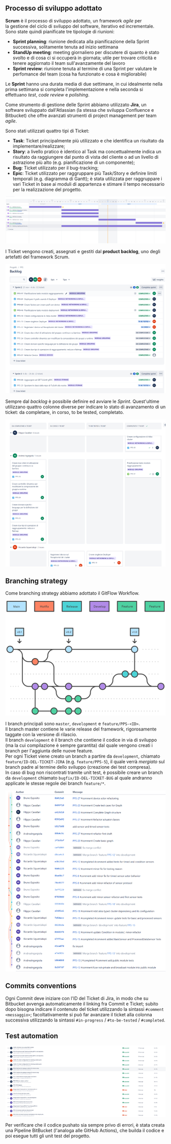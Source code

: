 ## Processo di sviluppo adottato

**Scrum** è il processo di sviluppo adottato, un framework *agile* per la gestione del ciclo di sviluppo del software, iterativo ed incrementale.
Sono state quindi pianificate tre tipologie di riunioni:
* **Sprint planning**: riunione dedicata alla pianificazione della Sprint successiva, solitamente tenuta ad inizio settimana
* **StandUp meeting**: meeting giornaliero per discutere di quanto è stato svolto e di cosa ci si occuperà in giornata; utile per trovare criticità e tenere aggiornato il team sull'avanzamente del lavoro
* **Sprint review**: riunione tenuta al termine di una Sprint per valutare le perfomance del team (cosa ha funzionato e cosa è migliorabile)

Le **Sprint** hanno una durata media di due settimane, in cui idealmente nella prima settimana si completa l'implementazione e nella seconda si effettuano *test*, *code review* e *polishing*.

Come strumento di gestione delle Sprint abbiamo utilizzato **Jira**, un software sviluppato dall'Atlassian (la stessa che sviluppa Confluence e Bitbucket) che offre avanzati strumenti di project management per team *agile*.

Sono stati utilizzati quattro tipi di Ticket:
* **Task**: Ticket principalmente più utilizzato e che identifica un risultato da implementare/realizzare;
* **Story**: a livello pratico è identico al Task ma concettualmente indica un risultato da raggiungere dal punto di vista del cliente o ad un livello di astrazione più alto (e.g. pianificazione di un componente);
* **Bug**: Ticket utilizzato per il bug-tracking;
* **Epic**: Ticket utilizzato per raggruppare più Task/Story e definire limiti temporali (e.g. diagramma di Gantt); è stata utilizzata per raggruppare i vari Ticket in base ai moduli di appartenza e stimare il tempo necessario per la realizzazione del progetto.

![Diagramma di Gantt delle EPIC del progetto](./images/epic.png)

I Ticket vengono creati, assegnati e gestiti dal **product backlog**, uno degli artefatti del framework Scrum.

![Product Backlog](./images/backlog.png)

Sempre dal *backlog* è possibile definire ed avviare le *Sprint*. Quest'ultime utilizzano quattro colonne diverse per indicare lo stato di avanzamento di un ticket: da completare, in corso, to be tested, completato.

![Board Sprint](./images/board.png)

## Branching strategy

Come branching strategy abbiamo adottato il GitFlow Workflow.

![GitFlow Workflow scheme](./images/gitflow.svg)

I branch principali sono `master`, `development` e `feature/PPS-<ID>`.  
Il branch master contiene le varie release del framework, rigorosamente taggate con la versione di rilascio.  
Il branch `development` è il branch che contiene il codice in via di sviluppo (ma la cui compilazione è sempre garantita) dal quale vengono creati i branch per l'aggiunta delle nuove feature.  
Per ogni Ticket viene creato un branch a partire da `development`, chiamato `feature/ID-DEL-TICKET-JIRA` (e.g. `feature/PPS-5`), il quale verrà *mergiato* sul branch padre al termine dello sviluppo (creazione dei test compresa).  
In caso di bug non riscontrati tramite unit test, è possibile creare un branch da `development` chiamato `bugfix/ID-DEL-TICKET-BUG` al quale andranno applicate le stesse regole dei branch `feature/*`.  

![Branches](./images/git-tree.png)

## Commits conventions

Ogni Commit deve iniziare con l'ID del Ticket di Jira, in modo che su Bitbucket avvenga automaticamente il linking fra Commit e Ticket; subito dopo bisogna indicare il contenuto del ticket utilizzando la sintassi `#comment <messaggio>`; facoltativamente si può far avanzare il ticket alla colonna successiva utilizzando la sintassi `#in-progress` / `#to-be-tested` / `#completed`.

## Test automation

![Pipeline di BitBucket](./images/pipeline.png)

Per verificare che il codice pushato sia sempre privo di errori, è stata creata una Pipeline BitBucket (l'analoga alle GitHub Actions), che builda il codice e poi esegue tutti gli unit test del progetto.  
